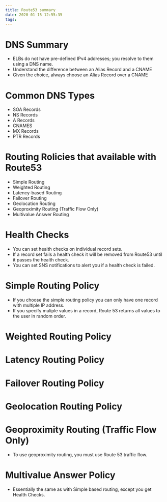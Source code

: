 ```yaml
---
title: Route53 summary
date: 2020-01-15 12:55:35
tags:
---
```


# DNS Summary

- ELBs do not have pre-defined IPv4 addresses; you resolve to them using a DNS name.
- Understand the difference between an Alias Record and a CNAME
- Given the choice, always choose an Alias Record over a CNAME

# Common DNS Types
 - SOA Records
 - NS Records
 - A Records
 - CNAMES
 - MX Records
 - PTR Records

# Routing Rolicies that available with Route53
 - Simple Routing
 - Weighted Routing
 - Latency-based Routing
 - Failover Routing
 - Geolocation Routing
 - Geoproximity Routing (Traffic Flow Only)
 - Multivalue Answer Routing

# Health Checks
 - You can set health checks on individual record sets.
 - If a record set fails a health check it will be removed from Route53 until it passes the health check.
 - You can set SNS notifications to alert you if a health check is failed.

# Simple Routing Policy
 - If you choose the simple routing policy you can only have one record with multiple IP address.
 - If you specify muliple values in a record, Route 53 returns all values to the user in random order.

 # Weighted Routing Policy
  

 # Latency Routing Policy

 # Failover Routing Policy

 # Geolocation Routing Policy

 # Geoproximity Routing (Traffic Flow Only)

  * To use geoproximity routing, you must use Route 53 traffic flow.

 # Multivalue Answer Policy
  - Essentially the same as with Simple based routing, except you get Health Checks.
  

